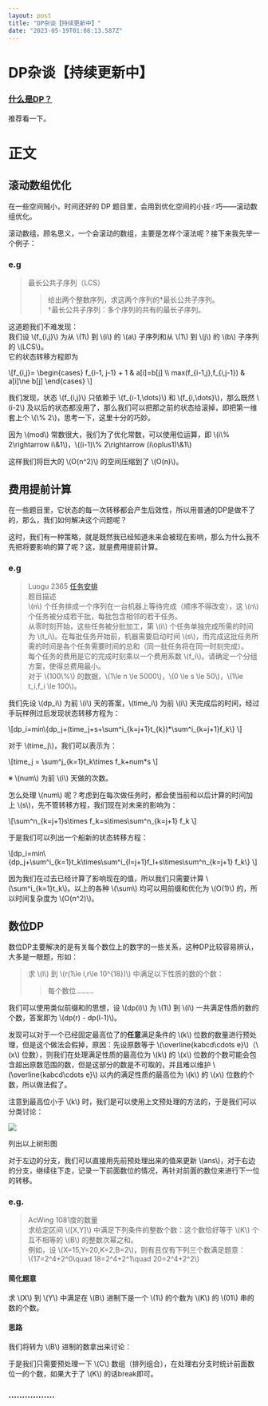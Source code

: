 ```yaml
---
layout: post
title: "DP杂谈【持续更新中】"
date: "2023-05-19T01:08:13.587Z"
---
```

DP杂谈【持续更新中】
===========

### [什么是DP？](https://www.zhihu.com/question/23995189)

推荐看一下。

正文
==

滚动数组优化
------

在一些空间贼小，时间还好的 DP 题目里，会用到优化空间的小技♂巧——滚动数组优化。

滚动数组，顾名思义，一个会滚动的数组，主要是怎样个滚法呢？接下来我先举一个例子：

### e.g

> 最长公共子序列（LCS）
> 
> > 给出两个整数序列，求这两个序列的†最长公共子序列。  
> > †最长公共子序列：多个序列的共有的最长子序列。

这道题我们不难发现：  
我们设 \\(f\_{i,j}\\) 为从 \\(1\\) 到 \\(i\\) 的 \\(a\\) 子序列和从 \\(1\\) 到 \\(j\\) 的 \\(b\\) 子序列的 \\(LCS\\)。  
它的状态转移方程即为

\\\[f\_{i,j}= \\begin{cases} f\_{i-1, j-1} + 1 & a\[i\]=b\[j\] \\\\ max(f\_{i-1,j},f\_{i,j-1}) & a\[i\]\\ne b\[j\] \\end{cases} \\\]

我们发现，状态 \\(f\_{i,j}\\) 只依赖于 \\(f\_{i-1,\\dots}\\) 和 \\(f\_{i,\\dots}\\)，那么既然 \\(i-2\\) 及以后的状态都没用了，那么我们可以把那之前的状态给滚掉，即把第一维套上个 \\(\\% 2\\)，思考一下，这里十分的巧妙。

因为 \\(mod\\) 常数很大，我们为了优化常数，可以使用位运算，即 \\(i\\% 2\\rightarrow i\\&1\\)，\\((i-1)\\% 2\\rightarrow (i\\oplus1)\\&1\\)

这样我们将巨大的 \\(O(n^2)\\) 的空间压缩到了 \\(O(n)\\)。

费用提前计算
------

在一些题目里，它状态的每一次转移都会产生后效性，所以用普通的DP是做不了的，那么，我们如何解决这个问题呢？

这时，我们有一种策略，就是既然我已经知道未来会被现在影响，那么为什么我不先把将要影响的算了呢？这，就是费用提前计算。

### e.g

> Luogu 2365 [任务安排](https://www.luogu.com.cn/problem/P2365)  
> 题目描述  
> \\(n\\) 个任务排成一个序列在一台机器上等待完成（顺序不得改变），这 \\(n\\) 个任务被分成若干批，每批包含相邻的若干任务。  
> 从零时刻开始，这些任务被分批加工，第 \\(i\\) 个任务单独完成所需的时间为 \\(t\_i\\)。在每批任务开始前，机器需要启动时间 \\(s\\)，而完成这批任务所需的时间是各个任务需要时间的总和（同一批任务将在同一时刻完成）。  
> 每个任务的费用是它的完成时刻乘以一个费用系数 \\(f\_i\\)。请确定一个分组方案，使得总费用最小。  
> 对于 \\(100\\%\\) 的数据，\\(1\\le n \\le 5000\\)，\\(0 \\le s \\le 50\\)，\\(1\\le t\_i,f\_i \\le 100\\)。

我们先设 \\(dp\_i\\) 为前 \\(i\\) 天的答案，\\(time\_i\\) 为前 \\(i\\) 天完成后的时间，经过手玩样例过后发现状态转移方程为：

\\\[dp\_i=min\\{dp\_j+(time\_j+s+\\sum^i\_{k=j+1}t\_{k})\*\\sum^i\_{k=j+1}f\_k\\} \\\]

对于 \\(time\_j\\)，我们可以表示为：

\\\[time\_j = \\sum^j\_{k=1}t\_k\\times f\_k+num\*s \\\]

※ \\(num\\) 为前 \\(i\\) 天做的次数。

怎么处理 \\(num\\) 呢？考虑到在每次做任务时，都会使当前和以后计算的时间加上 \\(s\\)，先不管转移方程，我们现在对未来的影响为：

\\\[\\sum^n\_{k=j+1}s\\times f\_k=s\\times\\sum^n\_{k=j+1} f\_k \\\]

于是我们可以列出一个船新的状态转移方程：

\\\[dp\_i=min\\{dp\_j+\\sum^i\_{k=1}t\_k\\times\\sum^i\_{l=j+1}f\_l+s\\times\\sum^n\_{k=j+1} f\_k\\} \\\]

因为我们在过去已经计算了影响现在的值，所以我们只需要计算 \\(\\sum^i\_{k=1}t\_k\\)。以上的各种 \\(\\sum\\) 均可以用前缀和优化为 \\(O(1)\\) 的，所以时间复杂度为 \\(O(n^2)\\)。

数位DP
----

数位DP主要解决的是有关每个数位上的数字的一些关系，这种DP比较容易辨认，大多是一眼题，形如：

> 求 \\(l\\) 到 \\(r(1\\le l,r\\le 10^{18})\\) 中满足以下性质的数的个数：
> 
> > 每个数位.........

我们可以使用类似前缀和的思想，设 \\(dp(i)\\) 为 \\(1\\) 到 \\(i\\) 一共满足性质的数的个数，答案即为 \\(dp(r) - dp(l-1)\\)。

发现可以对于一个已经固定最高位了的**任意**满足条件的 \\(k\\) 位数的数量进行预处理，但是这个做法会假掉，原因：先设原数等于 \\(\\overline{kabcd\\cdots e}\\)（\\(x\\) 位数），则我们在处理满足性质的最高位为 \\(k\\) 的 \\(x\\) 位数的个数可能会包含超出原数范围的数，但是这部分的数是不可取的，并且难以维护 \\(\\overline{kabcd\\cdots e}\\) 以内的满足性质的最高位为 \\(k\\) 的 \\(x\\) 位数的个数，所以做法假了。

注意到最高位小于 \\(k\\) 时，我们是可以使用上文预处理的方法的，于是我们可以分类讨论：

![](https://blog-static.cnblogs.com/files/blogs/760311/%E6%8D%95%E8%8E%B7.gif?t=1684412274&download=true)  

列出以上树形图

对于左边的分支，我们可以直接用先前预处理出来的值来更新 \\(ans\\)，对于右边的分支，继续往下走，记录一下前面数位的情况，再针对前面的数位来进行下一位的转移。

### e.g.

> AcWing 1081度的数量  
> 求给定区间 \\(\[X,Y\]\\) 中满足下列条件的整数个数：这个数恰好等于 \\(K\\) 个互不相等的 \\(B\\) 的整数次幂之和。  
> 例如，设 \\(X=15,Y=20,K=2,B=2\\)，则有且仅有下列三个数满足题意：  
> \\(17=2^4+2^0\\quad 18=2^4+2^1\\quad 20=2^4+2^2\\)

#### 简化题意

求 \\(X\\) 到 \\(Y\\) 中满足在 \\(B\\) 进制下是一个 \\(1\\) 的个数为 \\(K\\) 的 \\(01\\) 串的数的个数。

#### 思路

我们将转为 \\(B\\) 进制的数拿出来讨论：

于是我们只需要预处理一下 \\(C\\) 数组（排列组合），在处理右分支时统计前面数位一的个数，如果大于了 \\(K\\) 的话break即可。

### .................